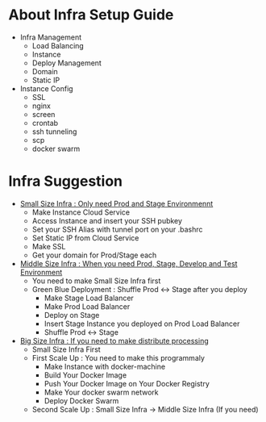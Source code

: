 # About Infra Setup Guide
- Infra Management
  - Load Balancing
  - Instance 
  - Deploy Management
  - Domain 
  - Static IP
- Instance Config
  - SSL
  - nginx
  - screen
  - crontab
  - ssh tunneling
  - scp
  - docker swarm

# Infra Suggestion
- [Small Size Infra : Only need Prod and Stage Environmennt](./SmallSizeInfraSetupGuide.md)
  - Make Instance Cloud Service
  - Access Instance and insert your SSH pubkey
  - Set your SSH Alias with tunnel port on your .bashrc
  - Set Static IP from Cloud Service
  - Make SSL
  - Get your domain for Prod/Stage each
- [Middle Size Infra : When you need Prod, Stage, Develop and Test Environment](./MidSizeInfraSetupGuide.md)
  - You need to make Small Size Infra first
  - Green Blue Deployment : Shuffle Prod <-> Stage after you deploy
    - Make Stage Load Balancer
    - Make Prod Load Balancer
    - Deploy on Stage
    - Insert Stage Instance you deployed on Prod Load Balancer
    - Shuffle Prod <-> Stage
- [Big Size Infra : If you need to make distribute processing](./BigSizeInfraSetupGuide.md)
  - Small Size Infra First
  - First Scale Up : You need to make this programmaly
    - Make Instance with docker-machine
    - Build Your Docker Image
    - Push Your Docker Image on Your Docker Registry
    - Make Your docker swarm network
    - Deploy Docker Swarm
  - Second Scale Up : Small Size Infra -> Middle Size Infra (If you need)